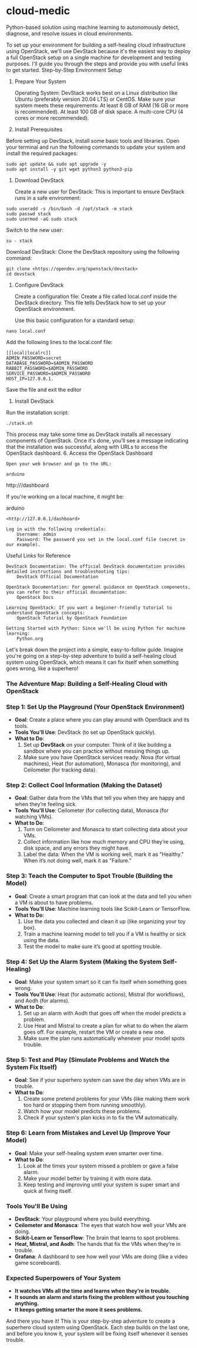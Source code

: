 # cloud-medic
Python-based solution using machine learning to autonomously detect, diagnose, and resolve issues in cloud environments.

To set up your environment for building a self-healing cloud infrastructure using OpenStack, we'll use DevStack because it's the easiest way to deploy a full OpenStack setup on a single machine for development and testing purposes. I'll guide you through the steps and provide you with useful links to get started.
Step-by-Step Environment Setup

1. Prepare Your System
    
    Operating System: DevStack works best on a Linux distribution like Ubuntu (preferably version 20.04 LTS) or CentOS.
    Make sure your system meets these requirements:
    At least 8 GB of RAM (16 GB or more is recommended).
    At least 100 GB of disk space.
    A multi-core CPU (4 cores or more recommended).
    
2. Install Prerequisites

Before setting up DevStack, install some basic tools and libraries. Open your terminal and run the following commands to update your system and install the required packages:

```
sudo apt update && sudo apt upgrade -y
sudo apt install -y git wget python3 python3-pip
```

1. Download DevStack
    
    Create a new user for DevStack: This is important to ensure DevStack runs in a safe environment:
    
```
sudo useradd -s /bin/bash -d /opt/stack -m stack
sudo passwd stack
sudo usermod -aG sudo stack
```

Switch to the new user:

```
su - stack
```

Download DevStack: Clone the DevStack repository using the following command:


```
git clone <https://opendev.org/openstack/devstack>
cd devstack

```

1. Configure DevStack
    
    Create a configuration file: Create a file called local.conf inside the DevStack directory. This file tells DevStack how to set up your OpenStack environment.
    
    Use this basic configuration for a standard setup:
    
    
```
nano local.conf
```

Add the following lines to the local.conf file:

```
[[local|localrc]]
ADMIN_PASSWORD=secret
DATABASE_PASSWORD=$ADMIN_PASSWORD
RABBIT_PASSWORD=$ADMIN_PASSWORD
SERVICE_PASSWORD=$ADMIN_PASSWORD
HOST_IP=127.0.0.1.
```

Save the file and exit the editor

1. Install DevStack

Run the installation script:

```
./stack.sh
```

This process may take some time as DevStack installs all necessary components of OpenStack. Once it's done, you'll see a message indicating that the installation was successful, along with URLs to access the OpenStack dashboard.
6. Access the OpenStack Dashboard

```
Open your web browser and go to the URL:

arduino

```

http://<your-ip-address>/dashboard

If you're working on a local machine, it might be:

arduino

```
<http://127.0.0.1/dashboard>

Log in with the following credentials:
    Username: admin
    Password: The password you set in the local.conf file (secret in our example).

```

Useful Links for Reference

```
DevStack Documentation: The official DevStack documentation provides detailed instructions and troubleshooting tips:
    DevStack Official Documentation

OpenStack Documentation: For general guidance on OpenStack components, you can refer to their official documentation:
    OpenStack Docs

Learning OpenStack: If you want a beginner-friendly tutorial to understand OpenStack concepts:
    OpenStack Tutorial by OpenStack Foundation

Getting Started with Python: Since we'll be using Python for machine learning:
    Python.org

```



Let's break down the project into a simple, easy-to-follow guide. Imagine you're going on a step-by-step adventure to build a self-healing cloud system using OpenStack, which means it can fix itself when something goes wrong, like a superhero!

### The Adventure Map: Building a Self-Healing Cloud with OpenStack

### **Step 1: Set Up the Playground (Your OpenStack Environment)**

- **Goal**: Create a place where you can play around with OpenStack and its tools.
- **Tools You'll Use**: DevStack (to set up OpenStack quickly).
- **What to Do**:
    1. Set up **DevStack** on your computer. Think of it like building a sandbox where you can practice without messing things up.
    2. Make sure you have OpenStack services ready: Nova (for virtual machines), Heat (for automation), Monasca (for monitoring), and Ceilometer (for tracking data).

### **Step 2: Collect Cool Information (Making the Dataset)**

- **Goal**: Gather data from the VMs that tell you when they are happy and when they’re feeling sick.
- **Tools You'll Use**: Ceilometer (for collecting data), Monasca (for watching VMs).
- **What to Do**:
    1. Turn on Ceilometer and Monasca to start collecting data about your VMs.
    2. Collect information like how much memory and CPU they’re using, disk space, and any errors they might have.
    3. Label the data: When the VM is working well, mark it as "Healthy." When it’s not doing well, mark it as "Failure."

### **Step 3: Teach the Computer to Spot Trouble (Building the Model)**

- **Goal**: Create a smart program that can look at the data and tell you when a VM is about to have problems.
- **Tools You'll Use**: Machine learning tools like Scikit-Learn or TensorFlow.
- **What to Do**:
    1. Use the data you collected and clean it up (like organizing your toy box).
    2. Train a machine learning model to tell you if a VM is healthy or sick using the data.
    3. Test the model to make sure it’s good at spotting trouble.

### **Step 4: Set Up the Alarm System (Making the System Self-Healing)**

- **Goal**: Make your system smart so it can fix itself when something goes wrong.
- **Tools You'll Use**: Heat (for automatic actions), Mistral (for workflows), and Aodh (for alarms).
- **What to Do**:
    1. Set up an alarm with Aodh that goes off when the model predicts a problem.
    2. Use Heat and Mistral to create a plan for what to do when the alarm goes off. For example, restart the VM or create a new one.
    3. Make sure the plan runs automatically whenever your model spots trouble.

### **Step 5: Test and Play (Simulate Problems and Watch the System Fix Itself)**

- **Goal**: See if your superhero system can save the day when VMs are in trouble.
- **What to Do**:
    1. Create some pretend problems for your VMs (like making them work too hard or stopping them from running smoothly).
    2. Watch how your model predicts these problems.
    3. Check if your system's plan kicks in to fix the VM automatically.

### **Step 6: Learn from Mistakes and Level Up (Improve Your Model)**

- **Goal**: Make your self-healing system even smarter over time.
- **What to Do**:
    1. Look at the times your system missed a problem or gave a false alarm.
    2. Make your model better by training it with more data.
    3. Keep testing and improving until your system is super smart and quick at fixing itself.

### Tools You'll Be Using

- **DevStack**: Your playground where you build everything.
- **Ceilometer and Monasca**: The eyes that watch how well your VMs are doing.
- **Scikit-Learn or TensorFlow**: The brain that learns to spot problems.
- **Heat, Mistral, and Aodh**: The hands that fix the VMs when they’re in trouble.
- **Grafana**: A dashboard to see how well your VMs are doing (like a video game scoreboard).

### Expected Superpowers of Your System

- **It watches VMs all the time and learns when they’re in trouble.**
- **It sounds an alarm and starts fixing the problem without you touching anything.**
- **It keeps getting smarter the more it sees problems.**

And there you have it! This is your step-by-step adventure to create a superhero cloud system using OpenStack. Each step builds on the last one, and before you know it, your system will be fixing itself whenever it senses trouble.

